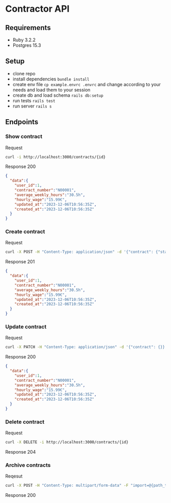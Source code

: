 # Contractor API

## Requirements
- Ruby 3.2.2
- Postgres 15.3

## Setup

- clone repo
- install dependencies `bundle install`
- create env file `cp example.envrc .envrc` and change according to your needs and load them to your session
- create db and load schema `rails db:setup`
- run tests `rails test`
- run server `rails s`

## Endpoints

### Show contract

Request

```bash
curl -i http://localhost:3000/contracts/{id}
```

Response 200

```json
{
  "data":{
    "user_id":1,
    "contract_number":"N00001",
    "average_weekly_hours":"30.5h",
    "hourly_wage":"15.99€",
    "updated_at":"2023-12-06T10:56:35Z",
    "created_at":"2023-12-06T10:56:35Z"
  }
}
```

### Create contract

Request

```bash
curl -X POST -H "Content-Type: application/json" -d '{"contract": {"start_at": "2023-12-13", "end_at": "2023-12-14", "wage_cents": 1599, "wage_currency": "EUR", "user_id": 1, "average_weekly_hours": 30.5}}' -i http://localhost:3000/contracts
```

Response 201

```json
{
  "data":{
    "user_id":1,
    "contract_number":"N00001",
    "average_weekly_hours":"30.5h",
    "hourly_wage":"15.99€",
    "updated_at":"2023-12-06T10:56:35Z",
    "created_at":"2023-12-06T10:56:35Z"
  }
}
```

### Update contract

Request

```bash
curl -X PATCH -H "Content-Type: application/json" -d '{"contract": {}}' -i http://localhost:3000/contracts/{id}
```

Response 200

```json
{
  "data":{
    "user_id":1,
    "contract_number":"N00001",
    "average_weekly_hours":"30.5h",
    "hourly_wage":"15.99€",
    "updated_at":"2023-12-06T10:56:35Z",
    "created_at":"2023-12-06T10:56:35Z"
  }
}
```

### Delete contract

Request

```bash
curl -X DELETE -i http://localhost:3000/contracts/{id}
```

Response 204

### Archive contracts

Reqesut

```bash
curl -X POST -H "Content-Type: multipart/form-data" -F "import=@{path_to_csv_file}" -i http://localhost:3000/contracts/archive
```

Response 200